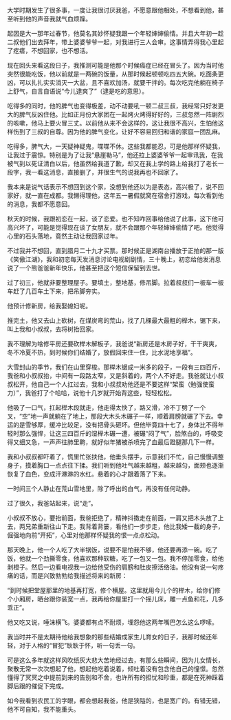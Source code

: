 



大学时期发生了很多事，一度让我很讨厌我爸，不愿意跟他相处，不想看到他，甚至听到他的声音我就气血烦躁。

起因是大一那年过春节，他莫名其妙怀疑我跟一个年轻婶婶偷情。并且大年初一趁二叔他们出去拜年，带上婆婆爷爷一起，对我进行三人会审。这事情弄得我心里起了疙瘩，不想回家，也不想活。

现在回头来看这段日子，我推测可能是他那个时候癌症已经在冒头了。因为当时他突然很能吃饭，他以前就是一两碗的饭量，从那时候起顿顿吃四五大碗。吃面条更凶，可以扎扎实实消灭一大盆，且不喜欢加汤，就要干拌的。每次吃完他躺在椅子上舒气，自言自语说“今儿逮爽了”（逮是吃的意思）。

吃得多的同时，他的脾气也变得极差，动不动要吼一顿二叔三叔，我经常只好发更大的脾气反凶住他。比如正月份大家团在一起烤火烤得好好的，三叔忽然一阵剧烈的咳嗽，他马上要火冒三丈。以前他从来不会这样的，这让我很不高兴，生怕他这样伤到了三叔的自尊。因为他的脾气变化，让好不容易回归和谐的家庭一团乱麻。

吃得多，脾气大，一天疑神疑鬼，喋喋不休。这些我都能忍，可是他那样怀疑我，让我过于震惊。特别是为了让我“悬崖勒马”，他还拉上婆婆爷爷一起审讯我，在我被气到以死证清白以后，他虽然给我道了歉，却又在我上学的路上给我打了老长一段字，我一看这消息，直接删了，并很生气的说我再也不回家了。

我本来是说气话表示不想回到这个家，没想到他还以为是表态，高兴极了，说不回家好，就一直在成都。我懒得理他，这年五一暑假就窝在宿舍打游戏，每次看到他的消息，我都不愿意回。

秋天的时候，我跟初恋在一起，谈了恋爱。也不知咋回事给他说了此事，这下他可高兴坏了，可能是觉得现在谈了女朋友，就不会跟那个年轻婶婶偷情了吧。他觉得心里的石头落地，竟然主动让我回家过年。

不过我并不想回，直到腊月二十九才买票。那时候正是湖南台播放于正拍的那一版《笑傲江湖》，我和初恋每天发消息讨论电视剧剧情，三十晚上，初恋给他发消息说了一个熊爸爸新年快乐，他甚至把这个短信保留到去世。

过了初三，他就非要整理屋子。要填土，整地基，修吊脚。拉着叔叔们一板车一板车赶了几百车土下来，把吊脚夯实。

他预计修新房，给我娶媳妇呢。

推完土，他又去山上砍树，在煤炭弯的荒山，找了几棵最大最粗的榉木，锯下来，叫上我和小叔叔，去将树抬回家。

我不理解为啥修平房还要砍榉木解板子，我爸说“新房还是木房子好，干干爽爽，冬不冷夏不热，到时候你们结婚了，放假回来住一住，比水泥地享福”。

大雪封山的季节，我们在山里穿梭。那榉木锯成一米多的段子，一段有三四百斤，我爸和小叔叔抬，中间有一段路太窄，又是斜着的，两个人不好走。我爸就让小叔叔松开，他自己一个人扛过去，我和小叔叔劝他还是不要这样“架蛮（勉强使蛮力）”，我爸打了个哈哈，说他十几岁就开始背这些，轻轻松松。

他吸了一口气，扛起榉木段就走，他走得太快了，路又滑，冷不丁劈了一个叉，“空”地一声就躺在了地上，那段大木头木碾子一样，顺着肩膀就碾了下去。幸运的是雪够厚，缓冲比较足，没有把骨头砸坏。但他毕竟四十七了，身体比不得年轻时那么强悍，让这三四百斤的湿榉木碾一遭，被碾“闷了气”，脸煞白的，呼吸变得又细又急，一声声往肺里齁，就好似年猪被杀喷完了血最后蹬腿那几下一样。

我和小叔叔都吓着了，慌里忙张扶他，他垂头摆手，示意我们不忙，自己慢慢调整身子，摸着胸口一点点往下揉。我们听到他吐气越来越粗，越来越匀，面颊也逐渐恢复了血色，变成汗淋淋的水红。悬着的心才跟着落了下来。

一时间三个人静止在荒山雪地里，除了呼出的白气，再没有任何动静。

过了很久，我爸站起来，说“走”。

小叔叔不放心，要抬前面，我爸拒绝了，精神抖擞走在前面，一肩又把木头放了上去，两兄弟重新往山下走。我背着背篓，看他们一步步走，他比我矮一截的身子，倔强地向前“开拓”，心里对他那样怀疑我的恨一点点松动。

那天晚上，他一个人吃了大半锅饭，说要不是怕我不够，他还要再添一碗。吃了饭，他就一个劲撕零食，他喜欢那种软糖，吃了一包又一包。我不停加零食，给他剥橙子。然后一边看电视我一边给他受伤的肩膀和肚皮擦活络油。他没有说一句疼痛的话，而是兴致勃勃给我描述将来的新房：

“到时候把堂屋那里的地基再打宽，修个横屋。这里就用今儿个的榉木，给你们修个小厢房，晒台跟你装宽一点，我再给你屋里打一个摇儿床，雕一点鱼和花，几多乖正”。

他又吃又说，唾沫横飞。婆婆都有点不耐烦，埋怨他这两年嘴巴怎么这么啰嗦。

我当时并不是太期待他给我想象的那些结婚成家生儿育女的日子，我那时候还年轻，对于人格的“冒犯”耿耿于怀，听一句丢一句。

可是这么多年就这样风吹纸灰大悲大苦地经过去，有那么些瞬间，因为儿女情长，聚散无常一次次想起了他，想起他吃着说着，倾吐着没有包含他自己的憧憬。忽然懂得了冥冥之中提前到来的告别和不舍，也许所有的担忧和珍重，都是在死神踩着脚后跟的催促下完成。

如今我看到农民工的字眼，都会想起我爸，他是狭隘的，也是宽广的。有错无错，他不可自知，我不能重头。





